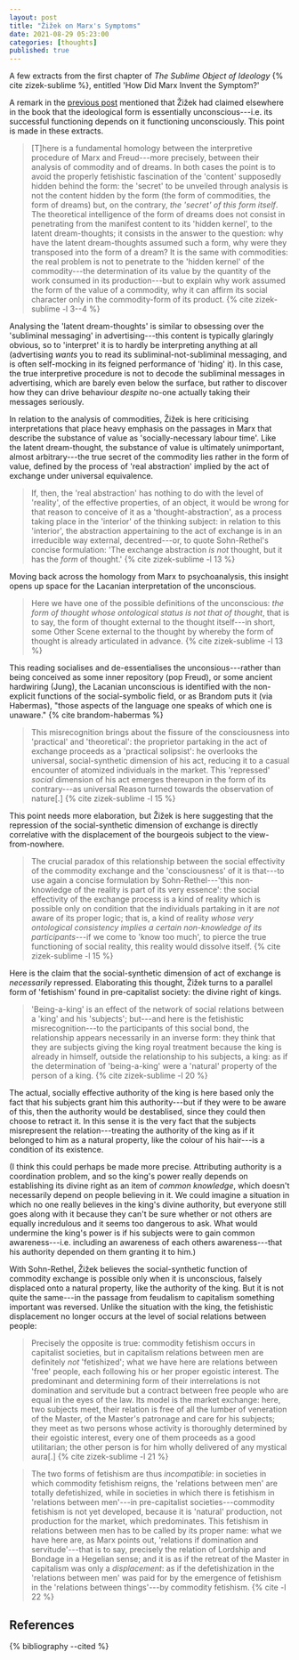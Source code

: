 ```yaml
---
layout: post
title: "Žižek on Marx's Symptoms"
date: 2021-08-29 05:23:00
categories: [thoughts]
published: true
---
```


A few extracts from the first chapter of _The Sublime Object of Ideology_ {% cite zizek-sublime %}, entitled 'How Did Marx Invent the Symptom?'

<!--more-->

A remark in the [previous post]({{site.baseurl}}/2021/08/23/zizek-poststructuralism.html) mentioned that Žižek had claimed elsewhere in the book that the ideological form is essentially unconscious---i.e. its successful functioning depends on it functioning unconsciously. This point is made in these extracts.


> [T]here is a fundamental homology between the interpretive procedure of Marx and Freud---more precisely, between their analysis of commodity and of dreams. In both cases the point is to avoid the properly fetishistic fascination of the 'content' supposedly hidden behind the form: the 'secret' to be unveiled through analysis is not the content hidden by the form (the form of commodities, the form of dreams) but, on the contrary, _the 'secret' of this form itself_. The theoretical intelligence of the form of dreams does not consist in penetrating from the manifest content to its 'hidden kernel', to the latent dream-thoughts; it consists in the answer to the question: why have the latent dream-thoughts assumed such a form, why were they transposed into the form of a dream? It is the same with commodities: the real problem is not to penetrate to the 'hidden kernel' of the commodity---the determination of its value by the quantity of the work consumed in its production---but to explain why work assumed the form of the value of a commodity, why it can affirm its social character only in the commodity-form of its product. {% cite zizek-sublime -l 3--4 %}

Analysing the 'latent dream-thoughts' is similar to obsessing over the 'subliminal messaging' in advertising---this content is typically glaringly obvious, so to 'interpret' it is to hardly be interpreting anything at all (advertising _wants_ you to read its subliminal-not-subliminal messaging, and is often self-mocking in its feigned performance of 'hiding' it). In this case, the true interpretive procedure is not to decode the subliminal messages in advertising, which are barely even below the surface, but rather to discover how they can drive behaviour _despite_ no-one actually taking their messages seriously.

In relation to the analysis of commodities, Žižek is here criticising interpretations that place heavy emphasis on the passages in Marx that describe the substance of value as 'socially-necessary labour time'. Like the latent dream-thought, the substance of value is ultimately unimportant, almost arbitrary---the true secret of the commodity lies rather in the form of value, defined by the process of 'real abstraction' implied by the act of exchange under universal equivalence.

> If, then, the 'real abstraction' has nothing to do with the level of 'reality', of the effective properties, of an object, it would be wrong for that reason to conceive of it as a 'thought-abstraction', as a process taking place in the 'interior' of the thinking subject: in relation to this 'interior', the abstraction appertaining to the act of exchange is in an irreducible way external, decentred---or, to quote Sohn-Rethel's concise formulation: 'The exchange abstraction _is not_ thought, but it has the _form_ of thought.' {% cite zizek-sublime -l 13 %}

Moving back across the homology from Marx to psychoanalysis, this insight opens up space for the Lacanian interpretation of the unconscious.

> Here we have one of the possible definitions of the unconscious: _the form of thought whose ontological status is not that of thought_, that is to say, the form of thought external to the thought itself---in short, some Other Scene external to the thought by whereby the form of thought is already articulated in advance. {% cite zizek-sublime -l 13 %}

This reading socialises and de-essentialises the unconsious---rather than being conceived as some inner repository (pop Freud), or some ancient hardwiring (Jung), the Lacanian unconscious is identified with the non-explicit functions of the social-symbolic field, or as Brandom puts it (via Habermas), "those aspects of the language one speaks of which one is unaware." {% cite brandom-habermas %}

> This misrecognition brings about the fissure of the consciousness into 'practical' and 'theoretical': the proprietor partaking in the act of exchange proceeds as a 'practical solipsist': he overlooks the universal, social-synthetic dimension of his act, reducing it to a casual encounter of atomized individuals in the market. This 'repressed' _social_ dimension of his act emerges thereupon in the form of its contrary---as universal Reason turned towards the observation of nature[.] {% cite zizek-sublime -l 15 %}

This point needs more elaboration, but Žižek is here suggesting that the repression of the social-synthetic dimension of exchange is directly correlative with the displacement of the bourgeois subject to the view-from-nowhere.

> The crucial paradox of this relationship between the social effectivity of the commodity exchange and the 'consciousness' of it is that---to use again a concise formulation by Sohn-Rethel---'this non-knowledge of the reality is part of its very essence': the social effectivity of the exchange process is a kind of reality which is possible only on condition that the individuals partaking in it are _not_ aware of its proper logic; that is, a kind of reality _whose very ontological consistency implies a certain non-knowledge of its participants_---if we come to 'know too much', to pierce the true functioning of social reality, this reality would dissolve itself. {% cite zizek-sublime -l 15 %}

Here is the claim that the social-synthetic dimension of act of exchange is _necessarily_ repressed. Elaborating this thought, Žižek turns to a parallel form of 'fetishism' found in pre-capitalist society: the divine right of kings.

> 'Being-a-king' is an effect of the network of social relations between a 'king' and his 'subjects'; but---and here is the fetishistic misrecognition---to the participants of this social bond, the relationship appears necessarily in an inverse form: they think that they are subjects giving the king royal treatment because the king is already in himself, outside the relationship to his subjects, a king: as if the determination of 'being-a-king' were a 'natural' property of the person of a king. {% cite zizek-sublime -l 20 %}

The actual, socially effective authority of the king is here based only the fact that his subjects grant him this authority---but if they were to be aware of this, then the authority would be destablised, since they could then choose to retract it. In this sense it is the very fact that the subjects misrepresent the relation---treating the authority of the king as if it belonged to him as a natural property, like the colour of his hair---is a condition of its existence.

(I think this could perhaps be made more precise. Attributing authority is a coordination problem, and so the king's power really depends on establishing its divine right as an item of _common knowledge_, which doesn't necessarily depend on people believing in it. We could imagine a situation in which no one really believes in the king's divine authority, but everyone still goes along with it because they can't be sure whether or not others are equally incredulous and it seems too dangerous to ask. What would undermine the king's power is if his subjects were to gain common awareness---i.e. including an awareness of each others awareness---that his authority depended on them granting it to him.)

With Sohn-Rethel, Žižek believes the social-synthetic function of commodity exchange is possible only when it is unconscious, falsely displaced onto a natural property, like the authority of the king. But it is not quite the same---in the passage from feudalism to capitalism something important was reversed. Unlike the situation with the king, the fetishistic displacement no longer occurs at the level of social relations between people:

> Precisely the opposite is true: commodity fetishism occurs in capitalist societies, but in capitalism relations between men are definitely _not_ 'fetishized'; what we have here are relations between 'free' people, each following his or her proper egoistic interest. The predominant and determining form of their interrelations is not domination and servitude but a contract between free people who are equal in the eyes of the law. Its model is the market exchange: here, two subjects meet, their relation is free of all the lumber of veneration of the Master, of the Master's patronage and care for his subjects; they meet as two persons whose activity is thoroughly determined by their egoistic interest, every one of them proceeds as a good utilitarian; the other person is for him wholly delivered of any mystical aura[.] {% cite zizek-sublime -l 21 %}

> The two forms of fetishism are thus _incompatible_: in societies in which commodity fetishism reigns, the 'relations between men' are totally defetishized, while in societies in which there is fetishism in 'relations between men'---in pre-capitalist societies---commodity fetishism is not yet developed, because it is 'natural' production, not production for the market, which predominates. This fetishism in relations between men has to be called by its proper name: what we have here are, as Marx points out, 'relations if domination and servitude'---that is to say, precisely the relation of Lordship and Bondage in a Hegelian sense; and it is as if the retreat of the Master in capitalism was only a _displacement_: as if the defetishization in the 'relations between men' was paid for by the emergence of fetishism in the 'relations between things'---by commodity fetishism. {% cite -l 22 %}







## References
{% bibliography --cited %}
